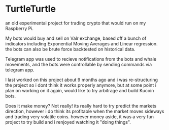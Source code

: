 # TurtleTurtle

an old experimental project for trading crypto that would run on my Raspberry Pi.

My bots would buy and sell on Valr exchange, based off a bunch of indicators including Exponential Moving Averages and Linear regression. the bots can also be brute force backtested on historical data.

Telegram app was used to recieve notifications from the bots and whale movements, and the bots were controllable by sending commands via telegram app.

I last worked on this project about 9 months ago and i was re-structuring the project so i dont think it works properly anymore, but at some point i plan on working on it again, would like to try arbitrage and build Kucoin bots.

Does it make money? Not really! its really hard to try predict the markets direction, however i do think its profitable when the market moves sideways and trading very volatile coins. however money aside, it was a very fun project to try build and i renjoyed watching it "doing things".
